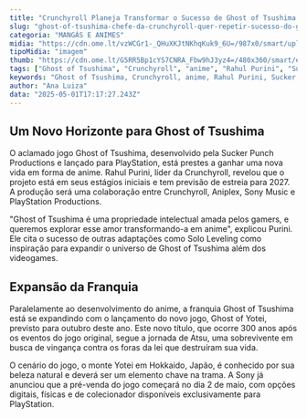 ```yaml
---
title: "Crunchyroll Planeja Transformar o Sucesso de Ghost of Tsushima em Anime para 2027"
slug: "ghost-of-tsushima-chefe-da-crunchyroll-quer-repetir-sucesso-do-game-com-anime"
categoria: "MANGÁS E ANIMES"
midia: "https://cdn.ome.lt/vzWCGr1-_QHuXKJtNKhqKuk9_6U=/987x0/smart/uploads/conteudo/fotos/OMELETE_CAPA_-_2025-05-01T135007.590.png"
tipoMidia: "imagem"
thumb: "https://cdn.ome.lt/G5RR5Bp1cYS7CNRA_Fbw9hJ3yz4=/480x360/smart/extras/conteudos/omelete_THUMB_-_2025-05-01T134957.412.png"
tags: ["Ghost of Tsushima", "Crunchyroll", "anime", "Rahul Purini", "Sucker Punch", "PlayStation", "Ghost of Yotei", "adaptação de jogo"]
keywords: "Ghost of Tsushima, Crunchyroll, anime, Rahul Purini, Sucker Punch, PlayStation, Ghost of Yotei, adaptação de jogo"
author: "Ana Luiza"
data: "2025-05-01T17:17:27.243Z"
---
```


## Um Novo Horizonte para Ghost of Tsushima

O aclamado jogo Ghost of Tsushima, desenvolvido pela Sucker Punch Productions e lançado para PlayStation, está prestes a ganhar uma nova vida em forma de anime. Rahul Purini, líder da Crunchyroll, revelou que o projeto está em seus estágios iniciais e tem previsão de estreia para 2027. A produção será uma colaboração entre Crunchyroll, Aniplex, Sony Music e PlayStation Productions.

"Ghost of Tsushima é uma propriedade intelectual amada pelos gamers, e queremos explorar esse amor transformando-a em anime", explicou Purini. Ele cita o sucesso de outras adaptações como Solo Leveling como inspiração para expandir o universo de Ghost of Tsushima além dos videogames.

## Expansão da Franquia

Paralelamente ao desenvolvimento do anime, a franquia Ghost of Tsushima está se expandindo com o lançamento do novo jogo, Ghost of Yotei, previsto para outubro deste ano. Este novo título, que ocorre 300 anos após os eventos do jogo original, segue a jornada de Atsu, uma sobrevivente em busca de vingança contra os foras da lei que destruíram sua vida.

O cenário do jogo, o monte Yotei em Hokkaido, Japão, é conhecido por sua beleza natural e deverá ser um elemento chave na trama. A Sony já anunciou que a pré-venda do jogo começará no dia 2 de maio, com opções digitais, físicas e de colecionador disponíveis exclusivamente para PlayStation.